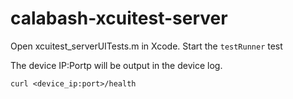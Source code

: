 # calabash-xcuitest-server

Open xcuitest_serverUITests.m in Xcode.
Start the `testRunner` test

The device IP:Portp will be output in the device log.

```shell
curl <device_ip:port>/health
```
